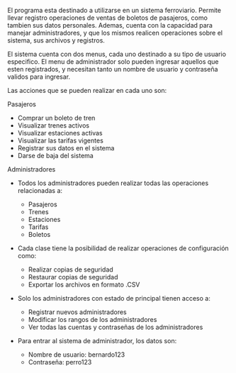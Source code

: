 El programa esta destinado a utilizarse en un sistema ferroviario. Permite llevar registro operaciones de ventas de boletos de pasajeros, como tambien sus datos personales.
Ademas, cuenta con la capacidad para manejar administradores, y que los mismos realicen operaciones sobre el sistema, sus archivos y registros.

El sistema cuenta con dos menus, cada uno destinado a su tipo de usuario especifico. El menu de administrador solo pueden ingresar aquellos que esten registrados, y
necesitan tanto un nombre de usuario y contraseña validos para ingresar.

Las acciones que se pueden realizar en cada uno son:

Pasajeros
  - Comprar un boleto de tren
  - Visualizar trenes activos
  - Visualizar estaciones activas
  - Visualizar las tarifas vigentes
  - Registrar sus datos en el sistema
  - Darse de baja del sistema

Administradores
  - Todos los administradores pueden realizar todas las operaciones relacionadas a:
      + Pasajeros
      + Trenes
      + Estaciones
      + Tarifas
      + Boletos
        
  - Cada clase tiene la posibilidad de realizar operaciones de configuración como:
      + Realizar copias de seguridad
      + Restaurar copias de seguridad
      + Exportar los archivos en formato .CSV
        
  - Solo los administradores con estado de principal tienen acceso a:
      + Registrar nuevos administradores
      + Modificar los rangos de los administradores
      + Ver todas las cuentas y contraseñas de los administradores

  - Para entrar al sistema de administrador, los datos son:
      + Nombre de usuario: bernardo123
      + Contraseña: perro123
